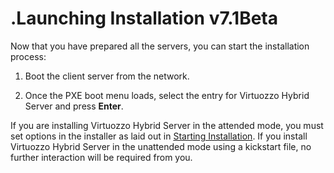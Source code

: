 # .Launching Installation v7.1Beta

Now that you have prepared all the servers, you can start the installation process:

1.  Boot the client server from the network.

2.  Once the PXE boot menu loads, select the entry for Virtuozzo Hybrid Server and press **Enter**.

If you are installing Virtuozzo Hybrid Server in the attended mode, you must set options in the installer as laid out in [Starting Installation](.Starting_Installation_v7.1Beta). If you install Virtuozzo Hybrid Server in the unattended mode using a kickstart file, no further interaction will be required from you.


